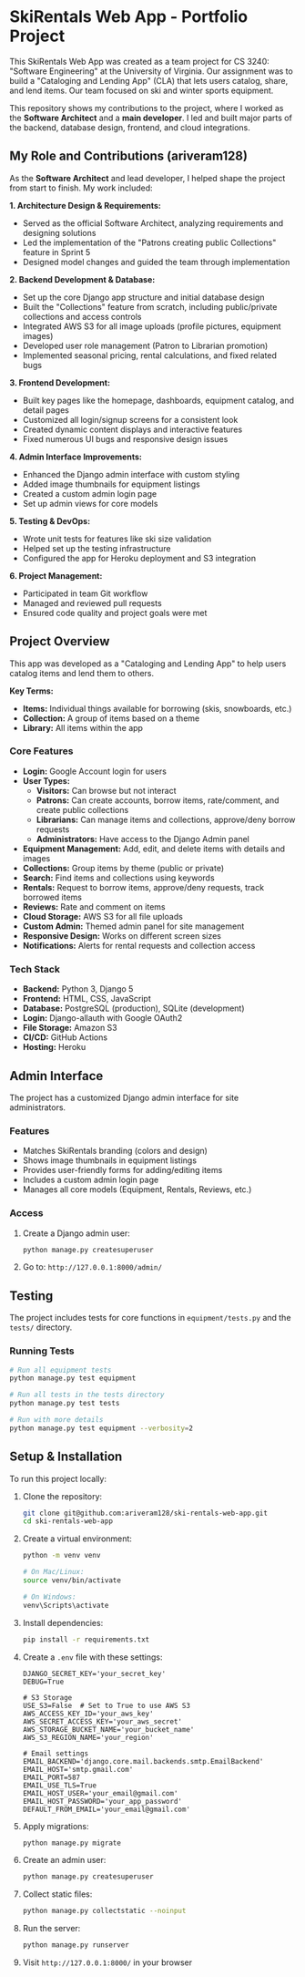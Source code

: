 # SkiRentals Web App - Portfolio Project

This SkiRentals Web App was created as a team project for CS 3240: "Software Engineering" at the University of Virginia. Our assignment was to build a "Cataloging and Lending App" (CLA) that lets users catalog, share, and lend items. Our team focused on ski and winter sports equipment.

This repository shows my contributions to the project, where I worked as the **Software Architect** and a **main developer**. I led and built major parts of the backend, database design, frontend, and cloud integrations.

## My Role and Contributions (ariveram128)

As the **Software Architect** and lead developer, I helped shape the project from start to finish. My work included:

**1. Architecture Design & Requirements:**
* Served as the official Software Architect, analyzing requirements and designing solutions
* Led the implementation of the "Patrons creating public Collections" feature in Sprint 5
* Designed model changes and guided the team through implementation

**2. Backend Development & Database:**
* Set up the core Django app structure and initial database design
* Built the "Collections" feature from scratch, including public/private collections and access controls
* Integrated AWS S3 for all image uploads (profile pictures, equipment images)
* Developed user role management (Patron to Librarian promotion)
* Implemented seasonal pricing, rental calculations, and fixed related bugs

**3. Frontend Development:**
* Built key pages like the homepage, dashboards, equipment catalog, and detail pages
* Customized all login/signup screens for a consistent look
* Created dynamic content displays and interactive features
* Fixed numerous UI bugs and responsive design issues

**4. Admin Interface Improvements:**
* Enhanced the Django admin interface with custom styling
* Added image thumbnails for equipment listings
* Created a custom admin login page
* Set up admin views for core models

**5. Testing & DevOps:**
* Wrote unit tests for features like ski size validation
* Helped set up the testing infrastructure
* Configured the app for Heroku deployment and S3 integration

**6. Project Management:**
* Participated in team Git workflow
* Managed and reviewed pull requests
* Ensured code quality and project goals were met

## Project Overview

This app was developed as a "Cataloging and Lending App" to help users catalog items and lend them to others.

**Key Terms:**
* **Items:** Individual things available for borrowing (skis, snowboards, etc.)
* **Collection:** A group of items based on a theme
* **Library:** All items within the app

### Core Features
* **Login:** Google Account login for users
* **User Types:**
  * **Visitors:** Can browse but not interact
  * **Patrons:** Can create accounts, borrow items, rate/comment, and create public collections
  * **Librarians:** Can manage items and collections, approve/deny borrow requests
  * **Administrators:** Have access to the Django Admin panel
* **Equipment Management:** Add, edit, and delete items with details and images
* **Collections:** Group items by theme (public or private)
* **Search:** Find items and collections using keywords
* **Rentals:** Request to borrow items, approve/deny requests, track borrowed items
* **Reviews:** Rate and comment on items
* **Cloud Storage:** AWS S3 for all file uploads
* **Custom Admin:** Themed admin panel for site management
* **Responsive Design:** Works on different screen sizes
* **Notifications:** Alerts for rental requests and collection access

### Tech Stack
* **Backend:** Python 3, Django 5
* **Frontend:** HTML, CSS, JavaScript
* **Database:** PostgreSQL (production), SQLite (development)
* **Login:** Django-allauth with Google OAuth2
* **File Storage:** Amazon S3
* **CI/CD:** GitHub Actions
* **Hosting:** Heroku

## Admin Interface

The project has a customized Django admin interface for site administrators.

### Features
* Matches SkiRentals branding (colors and design)
* Shows image thumbnails in equipment listings
* Provides user-friendly forms for adding/editing items
* Includes a custom admin login page
* Manages all core models (Equipment, Rentals, Reviews, etc.)

### Access
1. Create a Django admin user:
   ```bash
   python manage.py createsuperuser
   ```
2. Go to: `http://127.0.0.1:8000/admin/`

## Testing

The project includes tests for core functions in `equipment/tests.py` and the `tests/` directory.

### Running Tests
```bash
# Run all equipment tests
python manage.py test equipment

# Run all tests in the tests directory
python manage.py test tests

# Run with more details
python manage.py test equipment --verbosity=2
```

## Setup & Installation

To run this project locally:

1. Clone the repository:
   ```bash
   git clone git@github.com:ariveram128/ski-rentals-web-app.git
   cd ski-rentals-web-app
   ```

2. Create a virtual environment:
   ```bash
   python -m venv venv
   
   # On Mac/Linux:
   source venv/bin/activate
   
   # On Windows:
   venv\Scripts\activate
   ```

3. Install dependencies:
   ```bash
   pip install -r requirements.txt
   ```

4. Create a `.env` file with these settings:
   ```
   DJANGO_SECRET_KEY='your_secret_key'
   DEBUG=True
   
   # S3 Storage
   USE_S3=False  # Set to True to use AWS S3
   AWS_ACCESS_KEY_ID='your_aws_key'
   AWS_SECRET_ACCESS_KEY='your_aws_secret'
   AWS_STORAGE_BUCKET_NAME='your_bucket_name'
   AWS_S3_REGION_NAME='your_region'
   
   # Email settings
   EMAIL_BACKEND='django.core.mail.backends.smtp.EmailBackend'
   EMAIL_HOST='smtp.gmail.com'
   EMAIL_PORT=587
   EMAIL_USE_TLS=True
   EMAIL_HOST_USER='your_email@gmail.com'
   EMAIL_HOST_PASSWORD='your_app_password'
   DEFAULT_FROM_EMAIL='your_email@gmail.com'
   ```

5. Apply migrations:
   ```bash
   python manage.py migrate
   ```

6. Create an admin user:
   ```bash
   python manage.py createsuperuser
   ```

7. Collect static files:
   ```bash
   python manage.py collectstatic --noinput
   ```

8. Run the server:
   ```bash
   python manage.py runserver
   ```

9. Visit `http://127.0.0.1:8000/` in your browser
